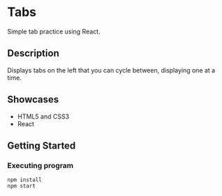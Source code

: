 # Tabs 

Simple tab practice using React.

## Description

Displays tabs on the left that you can cycle between, displaying one at a time.
## Showcases

-   HTML5 and CSS3
-   React

## Getting Started

### Executing program

```
npm install
npm start
```

